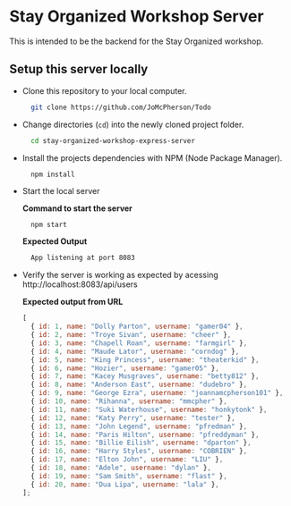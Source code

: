 ###

# Stay Organized Workshop Server

This is intended to be the backend for the Stay Organized workshop.

## Setup this server locally

- Clone this repository to your local computer.

  ```bash
    git clone https://github.com/JoMcPherson/Todo
  ```

- Change directories (`cd`) into the newly cloned project folder.

  ```bash
    cd stay-organized-workshop-express-server
  ```

- Install the projects dependencies with NPM (Node Package Manager).

  ```bash
    npm install
  ```

- Start the local server

  **Command to start the server**

  ```
    npm start
  ```

  **Expected Output**

  ```bash
    App listening at port 8083
  ```

- Verify the server is working as expected by acessing http://localhost:8083/api/users

  **Expected output from URL**

  ```js
  [
    { id: 1, name: "Dolly Parton", username: "gamer04" },
    { id: 2, name: "Troye Sivan", username: "cheer" },
    { id: 3, name: "Chapell Roan", username: "farmgirl" },
    { id: 4, name: "Maude Lator", username: "corndog" },
    { id: 5, name: "King Princess", username: "theaterkid" },
    { id: 6, name: "Hozier", username: "gamer05" },
    { id: 7, name: "Kacey Musgraves", username: "betty812" },
    { id: 8, name: "Anderson East", username: "dudebro" },
    { id: 9, name: "George Ezra", username: "joannamcpherson101" },
    { id: 10, name: "Rihanna", username: "mmcpher" },
    { id: 11, name: "Suki Waterhouse", username: "honkytonk" },
    { id: 12, name: "Katy Perry", username: "tester" },
    { id: 13, name: "John Legend", username: "pfredman" },
    { id: 14, name: "Paris Hilton", username: "pfreddyman" },
    { id: 15, name: "Billie Eilish", username: "dparton" },
    { id: 16, name: "Harry Styles", username: "COBRIEN" },
    { id: 17, name: "Elton John", username: "LIU" },
    { id: 18, name: "Adele", username: "dylan" },
    { id: 19, name: "Sam Smith", username: "flast" },
    { id: 20, name: "Dua Lipa", username: "lala" },
  ];
  ```
